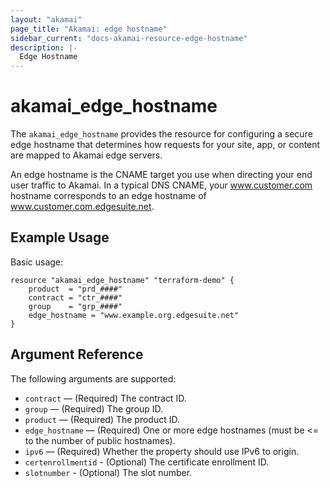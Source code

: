 ```yaml
---
layout: "akamai"
page_title: "Akamai: edge hostname"
sidebar_current: "docs-akamai-resource-edge-hostname"
description: |-
  Edge Hostname
---
```


# akamai_edge_hostname



The `akamai_edge_hostname` provides the resource for configuring a secure edge hostname that determines how requests for your site, app, or content are mapped to Akamai edge servers. 

An edge hostname is the CNAME target you use when directing your end user traffic to Akamai. In a typical DNS CNAME, your www.customer.com hostname corresponds to an edge hostname of www.customer.com.edgesuite.net.


## Example Usage

Basic usage:

```hcl
resource "akamai_edge_hostname" "terraform-demo" {
    product  = "prd_####"
    contract = "ctr_####"
    group    = "grp_####"
    edge_hostname = "www.example.org.edgesuite.net"
}
```

## Argument Reference

The following arguments are supported:

* `contract` — (Required) The contract ID.  
* `group` — (Required) The group ID.  
* `product` — (Required) The product ID.  
* `edge_hostname` — (Required) One or more edge hostnames (must be <= to the number of public hostnames).  
* `ipv6` —  (Required) Whether the property should use IPv6 to origin.  
* `certenrollmentid` - (Optional) The certificate enrollment ID.  
* `slotnumber` - (Optional) The slot number.  
